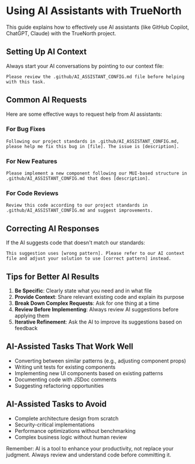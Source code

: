 # Using AI Assistants with TrueNorth

This guide explains how to effectively use AI assistants (like GitHub Copilot, ChatGPT, Claude) with the TrueNorth project.

## Setting Up AI Context

Always start your AI conversations by pointing to our context file:

```
Please review the .github/AI_ASSISTANT_CONFIG.md file before helping with this task.
```

## Common AI Requests

Here are some effective ways to request help from AI assistants:

### For Bug Fixes
```
Following our project standards in .github/AI_ASSISTANT_CONFIG.md, please help me fix this bug in [file]. The issue is [description].
```

### For New Features
```
Please implement a new component following our MUI-based structure in .github/AI_ASSISTANT_CONFIG.md that does [description].
```

### For Code Reviews
```
Review this code according to our project standards in .github/AI_ASSISTANT_CONFIG.md and suggest improvements.
```

## Correcting AI Responses

If the AI suggests code that doesn't match our standards:

```
This suggestion uses [wrong pattern]. Please refer to our AI context file and adjust your solution to use [correct pattern] instead.
```

## Tips for Better AI Results

1. **Be Specific**: Clearly state what you need and in what file
2. **Provide Context**: Share relevant existing code and explain its purpose
3. **Break Down Complex Requests**: Ask for one thing at a time
4. **Review Before Implementing**: Always review AI suggestions before applying them
5. **Iterative Refinement**: Ask the AI to improve its suggestions based on feedback

## AI-Assisted Tasks That Work Well

- Converting between similar patterns (e.g., adjusting component props)
- Writing unit tests for existing components
- Implementing new UI components based on existing patterns
- Documenting code with JSDoc comments
- Suggesting refactoring opportunities

## AI-Assisted Tasks to Avoid

- Complete architecture design from scratch
- Security-critical implementations
- Performance optimizations without benchmarking
- Complex business logic without human review

Remember: AI is a tool to enhance your productivity, not replace your judgment. Always review and understand code before committing it.
